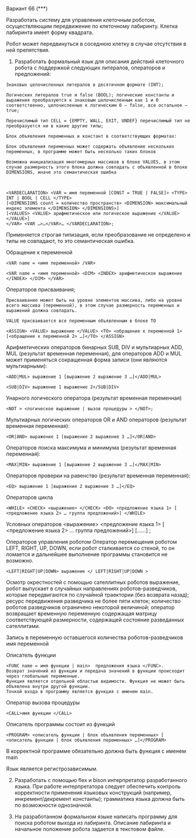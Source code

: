 Вариант 66 (***)
 

Разработать систему для управления клеточным роботом, осуществляющим передвижение по клеточному лабиринту. Клетка лабиринта имеет форму квадрата.

Робот может передвинуться в соседнюю клетку в случае отсутствия в ней препятствия.

  1. Разработать формальный язык для описания действий клеточного робота с поддержкой следующих литералов, операторов и предложений:

	Знаковых целочисленных литералов в десятичном формате (INT);

	Логических литералов true и false (BOOL); логические константы и выражения преобразуются к знаковым целочисленным как 1 и 0 соответственно, целочисленные к логическим 0 – false, все остальное – true;

	Перечислимый тип CELL = {EMPTY, WALL, EXIT, UNDEF} перечислимый тип не преобразуется ни в какие другие типы;
	
	Блок объявления переменных и констант в соответствующих форматах:

	Блок объявления переменных может содержать объявление нескольких переменных, в программе может быть несколько таких блоков

	Возможна инициализация многомерных массивов в блоке VALUES, в этом случае размерность этого блока должна совпадать с объявленной в блоке DIMENSIONS, иначе это семантическая ошибка

 

	<VARDECLARATION> <VAR = имя переменной [CONST = TRUE | FALSE]> <TYPE> INT | BOOL | CELL </TYPE> 
	[<DIMENSIONS count = количество пространств> <DIMENSION> максимальный индекс элемента </DIMENSION> </DIMENSIONS>] 
	[<VALUES> <VALUE> арифметическое или логическое выражение </VALUE> </VALUE>]
	</VAR> <VAR …>…</VAR>… </VARDECLARATION>;

 

Применяется строгая типизация, если преобразование не определено и типы не совпадают, то это семантическая ошибка.

 

Обращение к переменной

	<VAR name = <имя переменной> /VAR>

	<VAR name = <имя переменной> <DIM> <INDEX> арифметическое выражение </INDEX> </DIM> </VAR>

Операторов присваивания;

	Присваивание может быть на уровне элементов массива, либо на уровне всего массива (переменной), в этом случае размерность переменных и выражений должна совпадать.

	VALUE присваивается все переменным объявленным в блоке TO

	<ASSIGN> <VALUE> выражение </VALUE> <TO> <обращение к переменной 1> [<обращение к переменной 2> …]</TO> </ASSIGN>

 

Арифметических операторов  бинарных SUB, DIV и мультиарных ADD, MUL  (результат временная переменная), для операторов ADD и MUL может применяться сокращенная форма записи (они являются мультиарными):

	<ADD|MUL> выражение 1 [выражение 2 выражение 3 …]</ADD|MUL>

	<SUB|DIV> выражение 1 выражение 2</SUB|DIV>

Унарного логического оператора (результат временная переменная)

	<NOT > <логическое выражение | вызов процедуры > </NOT>;

Мультиарных логических операторов OR и AND операторов (результат временная переменная):

	<OR|AND> выражение 1 [выражение 2 выражение 3 …]</OR|AND>

Операторов поиска максимума и минимума (результат временная переменная):

	<MAX|MIN> выражение 1 [выражение 2 выражение 3 …]</MAX|MIN>

Операторов проверки на равенство (результат временная переменная):

	<EQ> выражение 1 [выражение 2 выражение 3 …]</EQ>

 

 

Операторов цикла 

	<WHILE> <CHECK> <выражение> </CHECK> <DO> <предложение языка 1> [ <предложение языка 2> … группа предложений>] </WHILE>

Условных операторов <SWITCH> <CONDITION> <CHECK> <выражение> </CHECK> 
	<DO> <предложение языка 1> [ <предложение языка 2> … группа предложений>]</DO>
	</CONDITION> [<CONDITION>…</CONDITION>…] </SWITCH>;

Операторов управления роботом
	Оператор перемещения роботом LEFT, RIGHT, UP, DOWN, если робот сталкивается со стеной, то он ломается и дальнейшее выполнение программы становится не возможно.

	<LEFT|RIGHT|UP|DOWN> выражение </ LEFT|RIGHT|UP|DOWN >

Осмотр окрестностей с помощью сателлитных роботов <SENDDRONS>выражение</SENDDRONS>, 
робот выпускает в случайных направлениях роботов-разведчиков, которые передвигаются по случайной траектории (без возврата назад); 
ресурс передвижения разведчика не более пяти клеток; количество роботов разведчиков ограничено некоторой величиной; 
оператор возвращает временную переменную содержащая матрицу соответствующей размерности, содержащей состояние разведанных  сателлитами.

Запись в переменную оставшегося количества роботов-разведчиков <GETDRONSCOUNT> имя переменной </GETDRONSCOUNT>

Описатель функции

	<FUNC name = имя функции | main>  предложения языка </FUNC>. 
	Возврат значений из функции и передача значений в функции происходит через глобальные переменные. 
	Функция является отдельной областью видимости. Функция не может быть объявлена внутри другой функции. 
	Точкой входа в программу является функция с именем main.

Оператор вызова процедуры

	<CALL>имя функции </CALL>

Описатель программы состоит из функций

	<PROGRAM> <описатель функции | блок объявления переменных> [ <описатель функции | блок объявления переменных> …]</PROGRAM>

В корректной программе обязательно должна быть функция с именем main

 

Язык является регистрозависимым.

 

2. Разработать с помощью flex и bison интерпретатор разработанного языка. 
При работе интерпретатора следует обеспечить контроль корректности применения языковых конструкций (например, инкремент/декремент константы); 
грамматика языка должна быть по возможности однозначной.

 

3. На разработанном формальном языке написать программу для поиска роботом выхода из лабиринта. 
Описание лабиринта и начальное положение робота задается в текстовом файле.